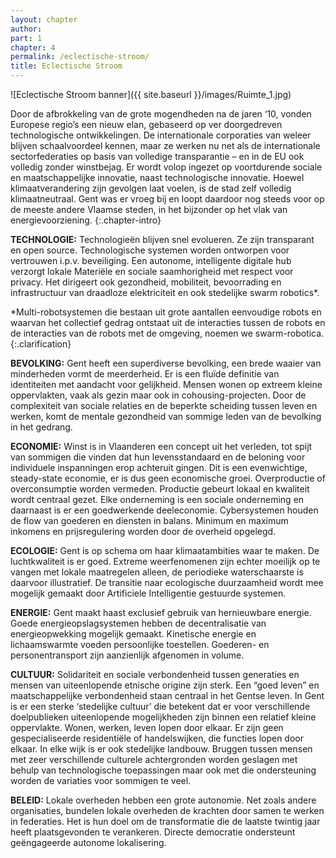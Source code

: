 ```yaml
---
layout: chapter
author: 
part: 1
chapter: 4
permalink: /eclectische-stroom/
title: Eclectische Stroom
---
```


![Eclectische Stroom banner]({{ site.baseurl }}/images/Ruimte_1.jpg)

Door de afbrokkeling van de grote mogendheden na de jaren ‘10, vonden Europese regio’s een nieuw elan, gebaseerd op ver doorgedreven technologische ontwikkelingen. De internationale corporaties van weleer blijven schaalvoordeel kennen, maar ze werken nu net als de internationale sectorfederaties op basis van volledige transparantie – en in de EU ook volledig zonder winstbejag. Er wordt volop ingezet op voortdurende sociale en maatschappelijke innovatie, naast technologische innovatie. Hoewel klimaatverandering zijn gevolgen laat voelen, is de stad zelf volledig klimaatneutraal. Gent was er vroeg bij en loopt daardoor nog steeds voor op de meeste andere Vlaamse steden, in het bijzonder op het vlak van energievoorziening.
{:.chapter-intro}

**TECHNOLOGIE:** Technologieën blijven snel evolueren. Ze zijn transparant en open source. Technologische systemen worden ontworpen voor vertrouwen i.p.v. beveiliging. Een autonome, intelligente digitale hub verzorgt lokale Materiële en sociale saamhorigheid met respect voor privacy. Het dirigeert ook gezondheid, mobiliteit, bevoorrading en infrastructuur van draadloze elektriciteit en ook stedelijke <span class="need-clarification">swarm robotics*</span>.

*Multi-robotsystemen die bestaan uit grote aantallen eenvoudige robots en waarvan het collectief gedrag ontstaat uit de interacties tussen de robots en de interacties van de robots met de omgeving, noemen we swarm-robotica.
{:.clarification}

**BEVOLKING:** Gent heeft een superdiverse bevolking, een brede waaier van minderheden vormt de meerderheid. Er is een fluïde definitie van identiteiten met aandacht voor gelijkheid. Mensen wonen op extreem kleine oppervlakten, vaak als gezin maar ook in cohousing-projecten. Door de complexiteit van sociale relaties en de beperkte scheiding tussen leven en werken, komt de mentale gezondheid van sommige leden van de bevolking in het gedrang.

**ECONOMIE:** Winst is in Vlaanderen een concept uit het verleden, tot spijt van sommigen die vinden dat hun levensstandaard en de beloning voor individuele inspanningen erop achteruit gingen.  Dit is een evenwichtige, steady-state economie, er is dus geen economische groei. Overproductie of overconsumptie worden vermeden. Productie gebeurt lokaal en kwaliteit wordt centraal gezet. Elke onderneming is een sociale onderneming en daarnaast is er een goedwerkende deeleconomie. Cybersystemen houden de flow van goederen en diensten in balans. Minimum en maximum inkomens en prijsregulering worden door de overheid opgelegd.

**ECOLOGIE:** Gent is op schema om haar klimaatambities waar te maken. De luchtkwaliteit is er goed. Extreme weerfenomenen zijn echter moeilijk op te vangen met lokale maatregelen alleen, de periodieke waterschaarste is daarvoor illustratief. De transitie naar ecologische duurzaamheid wordt mee mogelijk gemaakt door Artificiele Intelligentie gestuurde systemen.

**ENERGIE:** Gent maakt haast exclusief gebruik van hernieuwbare energie. Goede energieopslagsystemen hebben de decentralisatie van energieopwekking mogelijk gemaakt. Kinetische energie en lichaamswarmte voeden persoonlijke toestellen. Goederen- en personentransport zijn aanzienlijk afgenomen in volume.  

**CULTUUR:** Solidariteit en sociale verbondenheid tussen generaties en mensen van uiteenlopende etnische origine zijn sterk. Een “goed leven” en maatschappelijke verbondenheid staan centraal in het Gentse leven. In Gent is er een sterke ‘stedelijke cultuur’ die betekent dat er voor verschillende doelpublieken uiteenlopende mogelijkheden zijn binnen een relatief kleine oppervlakte. Wonen, werken, leven lopen door elkaar. Er zijn geen gespecialiseerde residentiële of handelswijken, die functies lopen door elkaar. In elke wijk is er ook stedelijke landbouw. Bruggen tussen mensen met zeer verschillende culturele achtergronden worden geslagen met behulp van technologische toepassingen maar ook met die ondersteuning worden de variaties voor sommigen te veel.  

**BELEID:** Lokale overheden hebben een grote autonomie. Net zoals andere organisaties, bundelen lokale overheden de krachten door samen te werken in federaties. Het is hun doel om de transformatie die de laatste twintig jaar heeft plaatsgevonden te verankeren. Directe democratie ondersteunt geëngageerde autonome lokalisering. 

